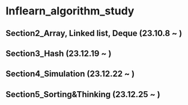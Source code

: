 # Inflearn_algorithm_study
## Section2_Array, Linked list, Deque (23.10.8 ~ )
## Section3_Hash (23.12.19 ~ )
## Section4_Simulation (23.12.22 ~ )
## Section5_Sorting&Thinking (23.12.25 ~ )